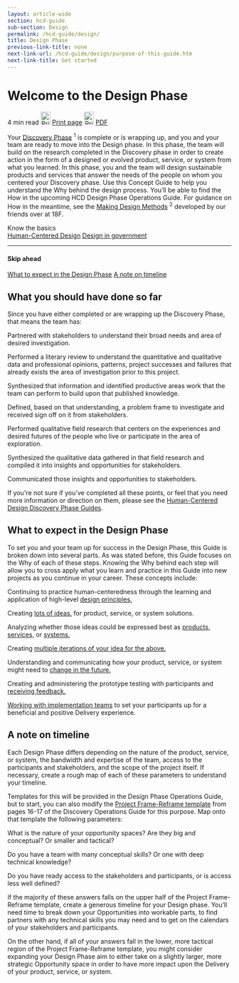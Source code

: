```yaml
---
layout: article-wide
section: hcd-guide
sub-section: Design
permalink: /hcd-guide/design/
title: Design Phase
previous-link-title: none
next-link-url: /hcd-guide/design/purpose-of-this-guide.htm
next-link-title: Get started
---
```


<h1>Welcome to the Design Phase</h1>
<div class="usa-prose__hcd-guide__reading_print">
  <span class="usa-prose__hcd-guide__reading_time">4 min read</span>
  <a href="javascript:window.print();" title="Print guide" class="usa-prose__hcd-guide_a usa-prose__hcd-guide__print_guide_img usa-prose__hcd-guide__print_desktop_visible"><img src="{{ site.baseurl }}/assets/img/lab/hcd-guide/design/print-guide.svg" width="22" height="29" alt="Print guide" /></a>
  <a href="javascript:window.print();" title="Print guide" class="usa-prose__hcd-guide_a usa-prose__hcd-guide__print_guide usa-prose__hcd-guide__print_desktop_visible">Print page</a>
  <a href="#" title="Print guide" class="usa-prose__hcd-guide_a usa-prose__hcd-guide__print_guide_img usa-prose__hcd-guide__print_mobile_visible"><img src="{{ site.baseurl }}/assets/img/lab/hcd-guide/design/print-guide.svg" width="22" height="29" alt="Print guide" /></a>
  <a href="#" title="PDF" class="usa-prose__hcd-guide_a usa-prose__hcd-guide__print_guide usa-prose__hcd-guide__print_mobile_visible">PDF</a>
</div>

<p>
  Your <a href="https://github.com/labopm/HCD-Guides" title="Discovery Phase" target="_blank" class="usa-prose__hcd-guide_a hcd-guide__print_not_visible">Discovery Phase</a> 
  <sup class="hcd-guide__print_footnotes_link">1</sup>
  is complete or is wrapping up, and you and your team are ready to move into the Design phase. 
  In this phase, the team will build on the research completed in the Discovery phase in 
  order to create action in the form of a designed or evolved product, service, or 
  system from what you learned. 
  <span class="usa-prose__hcd-guide__highlight_copy usa-prose__hcd-guide__highlight_copy_off">In this phase, you and the team will design sustainable</span> 
  products and services that answer the needs of the people on whom you centered your Discovery phase. 
  Use this Concept Guide to help you understand the Why behind the design process. 
  You&rsquo;ll be able to find the How in the upcoming HCD Design Phase Operations Guide. 
  For guidance on How in the meantime, see the 
  <a href="https://methods.18f.gov/make/" title="Making Design Methods" target="_blank" class="usa-prose__hcd-guide_a hcd-guide__print_not_visible">Making Design Methods</a>
  <sup class="hcd-guide__print_footnotes_link">2</sup> 
  developed by our friends over at 18F.
</p>
<div class="usa-prose__hcd-guide__know_the_basics">
  <div class="usa-prose__hcd-guide__know_header">
    Know the basics
  </div>
  <a href="#" title="Human-Centered Design" class="usa-prose__hcd-guide_a">Human-Centered Design</a>
  <a href="#" title="Design in government" class="usa-prose__hcd-guide_a">Design in government</a>
</div>
<div class="usa-prose__hcd-guide__skip_ahead usa-prose__hcd-guide__mobile_visible">
  <hr>
  <h4>Skip ahead</h4>
  <a href="#design-phase" title="What to expect in the Design Phase" class="usa-prose__hcd-guide_a">What to expect in the Design Phase</a>
  <a href="#timeline" title="A note on timeline" class="usa-prose__hcd-guide_a">A note on timeline</a>
</div>

<h2>What you should have done so far</h2>
<p>
  Since you have either completed or are wrapping up the Discovery Phase, that means the team has:
</p>

<div class="lab__bullet_points_columns lab__bullet_points_column_left">
  <p>
    Partnered with stakeholders to understand their broad needs and area 
    of desired investigation.
  </p>
  <p>
    Performed a literary review to understand the quantitative and qualitative data 
    and professional opinions, patterns, project successes and failures 
    that already exists the area of investigation prior to this project.
  </p>
  <p>
    Synthesized that information and identified productive areas work that the team can 
    perform to build upon that published knowledge.
  </p>  
</div>
<div class="lab__bullet_points_columns lab__bullet_points_column_right">
  <p>
    Defined, based on that understanding, a problem frame to investigate and 
    received sign off on it from stakeholders.
  </p>
  <p>
    Performed qualitative field research that centers on the experiences 
    and desired futures of the people who live or participate in the area 
    of exploration.
  </p>
  <p>
    Synthesized the qualitative data gathered in that field research and 
    compiled it into insights and opportunities for stakeholders.
  </p>
  <p>
    Communicated those insights and opportunities to stakeholders.
  </p>
</div>
<div class="lab__clear_spacer"></div>

<p>
  If you're not sure if you've completed all these points, or feel that you need more information or direction on them, please see the <a href="https://github.com/labopm/HCD-Guides" title="Discovery Phase" target="_blank" class="usa-prose__hcd-guide_a hcd-guide__print_not_visible">Human-Centered Design Discovery Phase Guides</a>.
</p>
<div class="hcd-guide__print_wrapper">
<h2 id="design-phase">What to expect in the Design Phase</h2>
<p>
  To set you and your team up for success in the Design Phase, this Guide 
  is broken down into several parts. As was stated before, this Guide 
  focuses on the Why of each of these steps. Knowing the Why behind each 
  step will allow you to cross apply what you learn and practice in this 
  Guide into new projects as you continue in your career. These concepts include:
</p>
<div class="lab__bullet_points_columns lab__bullet_points_column_left">
  <p>
    Continuing to practice human-centeredness through the learning 
    and application of high-level 
    <a href="{{ site.baseurl }}/hcd-guide/design/design-phase-principles.htm" title="design principles" class="usa-prose__hcd-guide_a">design principles.</a>
  </p>
  <p>
    Creating <a href="{{ site.baseurl }}/hcd-guide/design/designed-things.htm" title="lots of ideas" class="usa-prose__hcd-guide_a">lots of ideas.</a> 
    for product, service, or system solutions.
  </p>
  <p>
    Analyzing whether those ideas could be expressed best as 
    <a href="{{ site.baseurl }}/hcd-guide/design/products.htm" title="products" class="usa-prose__hcd-guide_a">products,</a>  
    <a href="{{ site.baseurl }}/hcd-guide/design/services.htm" title="services" class="usa-prose__hcd-guide_a">services,</a> 
    or 
    <a href="{{ site.baseurl }}/hcd-guide/design/systems.htm" title="systems" class="usa-prose__hcd-guide_a">systems.</a>
  </p>
  <p>
    Creating 
    <a href="{{ site.baseurl }}/hcd-guide/design/iteration.htm" title="multiple iterations of your idea for the above" class="usa-prose__hcd-guide_a">multiple iterations of your idea for the above.</a>
  </p>  
</div>



<div class="lab__bullet_points_columns lab__bullet_points_column_right">
  <p>
    Understanding and communicating how your product, service, or system might need to 
    <a href="{{ site.baseurl }}/hcd-guide/design/design-for-change.htm" title="change in the future" class="usa-prose__hcd-guide_a">change in the future.</a>
    
  </p>
  <p>
    Creating and administering the prototype testing with participants and 
    <a href="{{ site.baseurl }}/hcd-guide/design/feedback.htm" title="receiving feedback" class="usa-prose__hcd-guide_a">receiving feedback.</a>    
  </p>
  <p>
    <a href="{{ site.baseurl }}/hcd-guide/design/design-and-implementation.htm" title="Working with implementation teams" class="usa-prose__hcd-guide_a">Working with implementation teams</a> 
    to set your participants up for a beneficial and positive Delivery experience.
  </p>
</div>
<div class="lab__clear_spacer"></div>

<h2 id="timeline">A note on timeline</h2>
<p>
  Each Design Phase differs depending on the nature of the product, service, or system, 
  the bandwidth and expertise of the team, access to the participants and stakeholders, 
  and the scope of the project itself. If necessary, create a rough map of each 
  of these parameters to understand your timeline.
</p>
<p>
  Templates for this will be provided in the Design Phase Operations Guide, but to start, 
  you can also modify the 
  <a href="https://github.com/labopm/HCD-Guides/blob/master/HCD_Ops_Guide_v12_spreads.pdf" target="_blank" title="Project Frame-Reframe template" class="usa-prose__hcd-guide_a hcd-guide__print_not_visible">Project Frame-Reframe template</a> 
  from pages 16-17 of the Discovery Operations Guide for this purpose. Map onto that template the following parameters:
</p>
<div class="lab__bullet_points_columns lab__bullet_points_column_fullwidth">
  <p>
    What is the nature of your opportunity spaces? Are they big and conceptual? 
    Or smaller and tactical?
  </p>

  <p>
    Do you have a team with many conceptual skills? Or one with deep 
    technical knowledge?
  </p>

  <p>
    Do you have ready access to the stakeholders and participants, 
    or is access less well defined?
  </p>
</div>



<p>
  If the majority of these answers falls on the upper half of the Project Frame-Reframe template, 
  create a generous timeline for your Design phase. You&rsquo;ll need time to break down your 
  Opportunities into workable parts, to find partners with any technical skills you may 
  need and to get on the calendars of your stakeholders and participants.
</p>

<p>
  On the other hand, if all of your answers fall in the lower, more tactical region of the 
  Project Frame-Reframe template, you might consider expanding your Design Phase aim 
  to either take on a slightly larger, more strategic Opportunity space in order 
  to have more impact upon the Delivery of your product, service, or system.
</p>